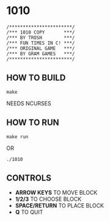 
1010
====

    /***********************/
    /*** 1010 COPY       ***/
    /*** BY TROSH        ***/
    /*** FUN TIMES IN C! ***/
    /*** ORIGINAL GAME   ***/
    /*** BY GRAM GAMES   ***/
    /***********************/

HOW TO BUILD
------------

    make

NEEDS NCURSES

HOW TO RUN
----------

    make run

OR

    ./1010

CONTROLS
--------

- **ARROW KEYS** TO MOVE BLOCK
- **1/2/3** TO CHOOSE BLOCK
- **SPACE/RETURN** TO PLACE BLOCK
- **Q** TO QUIT

